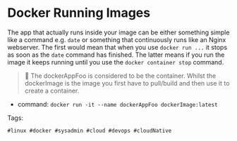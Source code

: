 # Docker Running Images

The app that actually runs inside your image can be either something simple like a command e.g. `date` or something that continuously runs like an Nginx webserver. The first would mean that when you use `docker run ...` it stops as soon as the `date` command has finished. The latter means if you run the image it keeps running until you use the `docker container stop` command. 

> 🧐 The dockerAppFoo is considered to be the container. Whilst the dockerImage is the image you first have to pull/build and then use it to create a container.

* command: `docker run -it --name dockerAppFoo dockerImage:latest`

Tags:

    #linux #docker #sysadmin #cloud #devops #cloudNative  
